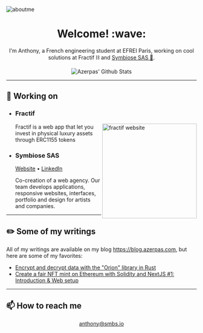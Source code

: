 ![aboutme](https://user-images.githubusercontent.com/19282069/95012736-4d9e7700-063b-11eb-844c-0e1ae4613456.png)

<h1 align='center'> Welcome! :wave:</h1>
<p align='center'>
I'm Anthony, a French engineering student at EFREI Paris, working on cool solutions at Fractif ⛓️ and <a href="https://www.linkedin.com/company/31563209/" target="_blank" rel="noopener noreferrer">Symbiose SAS 💼</a>. 
</p>
<p align='center'>
  <img src="https://github-readme-stats.vercel.app/api?username=azerpas&count_private=true&theme=midnight-purple&show_icons=true" alt="Azerpas' Github Stats"/>
</p>

---

## 🔭 Working on
<ul>
  <li>
    <h3><b>Fractif</b></h3>
    <img width="250" align='right' alt="fractif website" src="https://user-images.githubusercontent.com/19282069/206268371-300edf6e-7d32-49fd-af64-920f71996e91.png">
    <p> Fractif is a web app that let you invest in physical luxury assets through ERC1155 tokens </p>
  </li>
  <li>
    <h3><b>Symbiose SAS</b></h3>
    <a href="http://smbs.io" target="_blank" rel="noopener noreferrer">Website</a> • <a href="https://www.linkedin.com/company/31563209/" target="_blank" rel="noopener noreferrer">LinkedIn</a>
    <p>Co-creation of a web agency. Our team develops applications, responsive websites, interfaces, portfolio and design for artists and companies.</p>
  </li>
</ul> 

--- 

## ✏️ Some of my writings
All of my writings are available on my blog https://blog.azerpas.com, but here are some of my favorites:
- [Encrypt and decrypt data with the "Orion" library in Rust](https://blog.azerpas.com/posts/rust-encryption-1)
- [Create a fair NFT mint on Ethereum with Solidity and NextJS #1: Introduction & Web setup](https://blog.azerpas.com/posts/fair-mint-1)

---

## 📫 How to reach me
<p align='center'>
  <a href="mailto:anthony@smbs.io">anthony@smbs.io</a>
</p>
<!--
**azerpas/azerpas** is a ✨ _special_ ✨ repository because its `README.md` (this file) appears on your GitHub profile.



Here are some ideas to get you started:

- 🔭 I’m currently working on ...
- 🌱 I’m currently learning ...
- 👯 I’m looking to collaborate on ...
- 🤔 I’m looking for help with ...
- 💬 Ask me about ...
- 📫 How to reach me: ...
- 😄 Pronouns: ...
- ⚡ Fun fact: ...
-->
